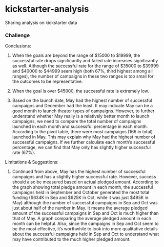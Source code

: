 # kickstarter-analysis
Sharing analysis on kickstarter data
### Challenge
Conclusions:

1. When the goals are beyond the range of $15000 to $19999, the successful rate drops significantly and failed rate increases significantly as well. Although the successful rate for the range of $35000 to $39999 and $40000 to $44999 seem high (both 67%, third highest among all ranges), the number of campaigns in these two ranges is too small for the outcomes to be representative. 

2. When the goal is over $45000, the successful rate is extremely low. 

3. Based on the launch date, May had the highest number of successful campaigns and December had the least. It may indicate May can be a good month to launch theater types of campaigns. However, to further understand whether May really is a relatively better month to launch campaigns, we need to compare the total number of campaigns launched in each month and successful percentage in each month. According to the pivot table, there were most campaigns (166 in total) launched in May. This may explain why May had the highest number of successful campaigns. If we further calculate each month’s successful percentage, we can find that May only has slightly higher successful rate (67%). 

Limitations & Suggestions:

1. Continued from above, May has the highest number of successful campaigns and has a slightly higher successful rate. However, success should also be measured based on actual pledged amount. According to the graph showing total pledge amount in each month, the successful campaigns held in September and October generated the most total funding ($634K in Sep and $625K in Oct, while it was just $495K in May) although the number of successful campaigns in Sep and Oct was just about half of the number in May.  It means the average pledged amount of the successful campaigns in Sep and Oct is much higher than that of May.  A graph comparing the average pledged amount in each month can be helpful. Also, since the campaigns in Sep and Oct seem to be the most effective, it’s worthwhile to look into more qualitative details about the successful campaigns held in Sep and Oct to understand what may have contributed to the much higher pledged amount.

